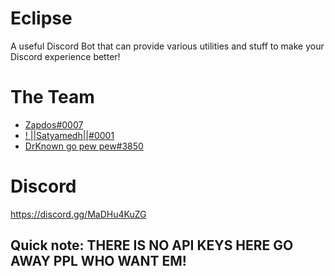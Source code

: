 # Eclipse
 A useful Discord Bot that can provide various utilities and stuff to make your Discord experience better!

# The Team
- [Zapdos#0007](https://discord.com/users/694839986763202580)
- [! ||Satyamedh||#0001](https://discord.com/users/605364556465963018)
- [DrKnown go pew pew#3850](https://discord.com/users/727446716491628585)

# Discord
https://discord.gg/MaDHu4KuZG

## Quick note: THERE IS NO API KEYS HERE GO AWAY PPL WHO WANT EM!
